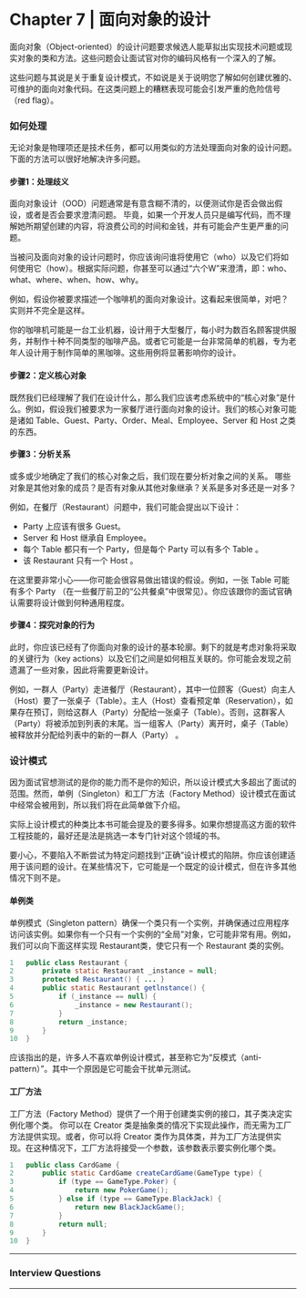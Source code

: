 # Chapter 7 | 面向对象的设计

面向对象（Object-oriented）的设计问题要求候选人能草拟出实现技术问题或现实对象的类和方法。这些问题会让面试官对你的编码风格有一个深入的了解。

这些问题与其说是关于重复设计模式，不如说是关于说明您了解如何创建优雅的、可维护的面向对象代码。在这类问题上的糟糕表现可能会引发严重的危险信号（red flag）。

### 如何处理
无论对象是物理项还是技术任务，都可以用类似的方法处理面向对象的设计问题。下面的方法可以很好地解决许多问题。

#### 步骤1：处理歧义

面向对象设计（OOD）问题通常是有意含糊不清的，以便测试你是否会做出假设，或者是否会要求澄清问题。 毕竟，如果一个开发人员只是编写代码，而不理解她所期望创建的内容，将浪费公司的时间和金钱，并有可能会产生更严重的问题。

当被问及面向对象的设计问题时，你应该询问谁将使用它（who）以及它们将如何使用它（how）。根据实际问题，你甚至可以通过“六个W”来澄清，即：who、what、where、when、how、why。

例如，假设你被要求描述一个咖啡机的面向对象设计。这看起来很简单，对吧？ 实则并不完全是这样。

你的咖啡机可能是一台工业机器，设计用于大型餐厅，每小时为数百名顾客提供服务，并制作十种不同类型的咖啡产品。或者它可能是一台非常简单的机器，专为老年人设计用于制作简单的黑咖啡。这些用例将显著影响你的设计。

#### 步骤2：定义核心对象

既然我们已经理解了我们在设计什么，那么我们应该考虑系统中的“核心对象”是什么。例如，假设我们被要求为一家餐厅进行面向对象的设计。我们的核心对象可能是诸如 Table、Guest、Party、Order、Meal、Employee、Server 和 Host 之类的东西。

#### 步骤3：分析关系

或多或少地确定了我们的核心对象之后，我们现在要分析对象之间的关系。 哪些对象是其他对象的成员？是否有对象从其他对象继承？关系是多对多还是一对多？

例如，在餐厅（Restaurant）问题中，我们可能会提出以下设计：

- Party 上应该有很多 Guest。
- Server 和 Host 继承自 Employee。
- 每个 Table 都只有一个 Party，但是每个 Party 可以有多个 Table 。
- 该 Restaurant 只有一个 Host 。

在这里要非常小心——你可能会很容易做出错误的假设。例如，一张 Table 可能有多个 Party （在一些餐厅前卫的“公共餐桌”中很常见）。你应该跟你的面试官确认需要将设计做到何种通用程度。

#### 步骤4：探究对象的行为

此时，你应该已经有了你面向对象的设计的基本轮廓。剩下的就是考虑对象将采取的关键行为（key actions）以及它们之间是如何相互关联的。你可能会发现之前遗漏了一些对象，因此将需要更新设计。

例如，一群人（Party）走进餐厅（Restaurant），其中一位顾客（Guest）向主人（Host）要了一张桌子（Table）。主人（Host）查看预定单（Reservation），如果存在预订，则给这群人（Party）分配给一张桌子（Table）。否则，这群客人（Party）将被添加到列表的末尾。当一组客人（Party）离开时，桌子（Table）被释放并分配给列表中的新的一群人（Party） 。

### 设计模式
因为面试官想测试的是你的能力而不是你的知识，所以设计模式大多超出了面试的范围。然而，单例（Singleton）和工厂方法（Factory Method）设计模式在面试中经常会被用到，所以我们将在此简单做下介绍。

实际上设计模式的种类比本书可能会提及的要多得多。如果你想提高这方面的软件工程技能的，最好还是法是挑选一本专门针对这个领域的书。

要小心，不要陷入不断尝试为特定问题找到“正确”设计模式的陷阱。你应该创建适用于该问题的设计。在某些情况下，它可能是一个既定的设计模式，但在许多其他情况下则不是。

#### 单例类
单例模式（Singleton pattern）确保一个类只有一个实例，并确保通过应用程序访问该实例。如果你有一个只有一个实例的“全局”对象，它可能非常有用。例如，我们可以向下面这样实现 Restaurant类，使它只有一个 Restaurant 类的实例。

```java
1 	public class Restaurant {
2 		private static Restaurant _instance = null;
3 		protected Restaurant() { ... }
4 		public static Restaurant getlnstance() {
5 			if (_instance == null) {
6 				_instance = new Restaurant();
7 			}
8 			return _instance;
9 		}
10 	}
```

应该指出的是，许多人不喜欢单例设计模式，甚至称它为“反模式（anti-pattern）”。其中一个原因是它可能会干扰单元测试。

#### 工厂方法

工厂方法（Factory Method）提供了一个用于创建类实例的接口，其子类决定实例化哪个类。 你可以在 Creator 类是抽象类的情况下实现此操作，而无需为工厂方法提供实现。或者，你可以将 Creator 类作为具体类，并为工厂方法提供实现。在这种情况下，工厂方法将接受一个参数，该参数表示要实例化哪个类。

```java
1 	public class CardGame {
2 		public static CardGame createCardGame(GameType type) {
3 			if (type == GameType.Poker) {
4 				return new PokerGame();
5 			} else if (type == GameType.BlackJack) {
6 				return new BlackJackGame();
7 			}
8 			return null;
9 		}
10 	}
```

------

### Interview Questions

------

